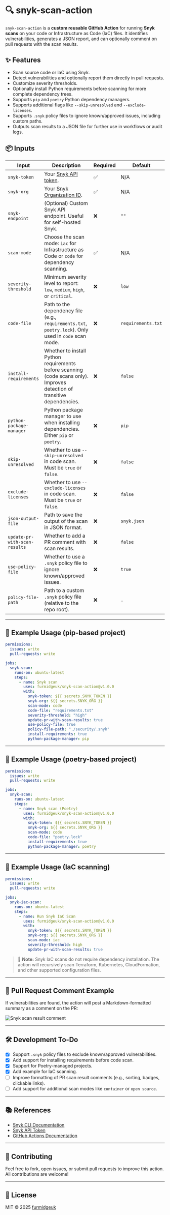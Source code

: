 # 🔍 snyk-scan-action

`snyk-scan-action` is a **custom reusable GitHub Action** for running **Snyk scans** on your code or Infrastructure as Code (IaC) files. It identifies vulnerabilities, generates a JSON report, and can optionally comment on pull requests with the scan results.

## ✨ Features

- Scan source code or IaC using Snyk.
- Detect vulnerabilities and optionally report them directly in pull requests.
- Customize severity thresholds.
- Optionally install Python requirements before scanning for more complete dependency trees.
- Supports `pip` and `poetry` Python dependency managers.
- Supports additional flags like `--skip-unresolved` and `--exclude-licenses`.
- Supports `.snyk` policy files to ignore known/approved issues, including custom paths.
- Outputs scan results to a JSON file for further use in workflows or audit logs.

## 📦 Inputs

| Input                        | Description                                                                                                                                           | Required | Default           |
|-----------------------------|-------------------------------------------------------------------------------------------------------------------------------------------------------|----------|-------------------|
| `snyk-token`                | Your [Snyk API token](https://docs.snyk.io/getting-started/how-to-obtain-and-authenticate-with-your-snyk-api-token).                                 | ✅       | N/A               |
| `snyk-org`                  | Your [Snyk Organization ID](https://docs.snyk.io/snyk-cli/scan-and-maintain-projects-using-the-cli/using-snyk-code-from-the-cli/set-the-snyk-organization-for-the-cli-tests). | ✅       | N/A               |
| `snyk-endpoint`             | (Optional) Custom Snyk API endpoint. Useful for self-hosted Snyk.                                                                                      | ❌       | `""`              |
| `scan-mode`                 | Choose the scan mode: `iac` for Infrastructure as Code or `code` for dependency scanning.                                                              | ✅       | N/A               |
| `severity-threshold`        | Minimum severity level to report: `low`, `medium`, `high`, or `critical`.                                                                             | ❌       | `low`             |
| `code-file`                 | Path to the dependency file (e.g., `requirements.txt`, `poetry.lock`). Only used in `code` scan mode.                                                  | ❌       | `requirements.txt`|
| `install-requirements`      | Whether to install Python requirements before scanning (code scans only). Improves detection of transitive dependencies.                              | ❌       | `false`           |
| `python-package-manager`    | Python package manager to use when installing dependencies. Either `pip` or `poetry`.                                                                  | ❌       | `pip`             |
| `skip-unresolved`           | Whether to use `--skip-unresolved` in code scan. Must be `true` or `false`.                                                                            | ❌       | `false`           |
| `exclude-licenses`          | Whether to use `--exclude-licenses` in code scan. Must be `true` or `false`.                                                                           | ❌       | `false`           |
| `json-output-file`          | Path to save the output of the scan in JSON format.                                                                                                     | ❌       | `snyk.json`       |
| `update-pr-with-scan-results` | Whether to add a PR comment with scan results.                                                                                                         | ❌       | `false`           |
| `use-policy-file`           | Whether to use a `.snyk` policy file to ignore known/approved issues.                                                                                   | ❌       | `true`            |
| `policy-file-path`          | Path to a custom `.snyk` policy file (relative to the repo root).                                                                                       | ❌       | `.`               |

---

## 🚀 Example Usage (pip-based project)

```yaml
permissions:
  issues: write
  pull-requests: write

jobs:
  snyk-scan:
    runs-on: ubuntu-latest
    steps:
      - name: Snyk scan
        uses: furmidgeuk/snyk-scan-action@v1.0.0
        with:
          snyk-token: ${{ secrets.SNYK_TOKEN }}
          snyk-org: ${{ secrets.SNYK_ORG }}
          scan-mode: code
          code-file: "requirements.txt"
          severity-threshold: "high"
          update-pr-with-scan-results: true
          use-policy-file: true
          policy-file-path: "./security/.snyk"
          install-requirements: true
          python-package-manager: pip
```

---

## 🚀 Example Usage (poetry-based project)

```yaml
permissions:
  issues: write
  pull-requests: write

jobs:
  snyk-scan:
    runs-on: ubuntu-latest
    steps:
      - name: Snyk scan (Poetry)
        uses: furmidgeuk/snyk-scan-action@v1.0.0
        with:
          snyk-token: ${{ secrets.SNYK_TOKEN }}
          snyk-org: ${{ secrets.SNYK_ORG }}
          scan-mode: code
          code-file: "poetry.lock"
          install-requirements: true
          python-package-manager: poetry
```

---

## 🚀 Example Usage (IaC scanning)

```yaml
permissions:
  issues: write
  pull-requests: write

jobs:
  snyk-iac-scan:
    runs-on: ubuntu-latest
    steps:
      - name: Run Snyk IaC Scan
        uses: furmidgeuk/snyk-scan-action@v1.0.0
        with:
          snyk-token: ${{ secrets.SNYK_TOKEN }}
          snyk-org: ${{ secrets.SNYK_ORG }}
          scan-mode: iac
          severity-threshold: high
          update-pr-with-scan-results: true
```

> 📘 **Note:** Snyk IaC scans do not require dependency installation. The action will recursively scan Terraform, Kubernetes, CloudFormation, and other supported configuration files.

---

## 💬 Pull Request Comment Example

If vulnerabilities are found, the action will post a Markdown-formatted summary as a comment on the PR:

![Snyk scan result comment](https://imgur.com/YTOHD9l.png)

---

## 🛠️ Development To-Do

- [x] Support `.snyk` policy files to exclude known/approved vulnerabilities.
- [x] Add support for installing requirements before code scan.
- [x] Support for Poetry-managed projects.
- [x] Add example for IaC scanning.
- [ ] Improve formatting of PR scan result comments (e.g., sorting, badges, clickable links).
- [ ] Add support for additional scan modes like `container` or `open source`.

---

## 📚 References

- [Snyk CLI Documentation](https://docs.snyk.io/snyk-cli)
- [Snyk API Token](https://docs.snyk.io/getting-started/how-to-obtain-and-authenticate-with-your-snyk-api-token)
- [GitHub Actions Documentation](https://docs.github.com/en/actions)

---

## 🤝 Contributing

Feel free to fork, open issues, or submit pull requests to improve this action. All contributions are welcome!

---

## 📄 License

MIT © 2025 [furmidgeuk](https://github.com/furmidgeuk)